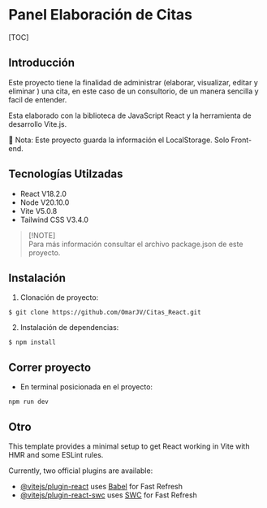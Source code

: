 <center>
    <svg src="/src/assets/react.svg"></svg>
</center>

# Panel Elaboración de Citas

[TOC]



## Introducción

Este proyecto tiene la finalidad de administrar (elaborar, visualizar, editar y eliminar ) una cita, en este caso de un consultorio, de un manera sencilla y facil de entender.

Esta elaborado con la biblioteca de JavaScript React y la herramienta de desarrollo Vite.js.

📝 Nota: Este proyecto guarda la información el LocalStorage. Solo Front-end.


## Tecnologías Utilzadas

- React V18.2.0
- Node V20.10.0 
- Vite V5.0.8
- Tailwind CSS V3.4.0

> [!NOTE]\
> Para más información consultar el archivo package.json de este proyecto.


## Instalación 

1. Clonación de proyecto:

`$ git clone https://github.com/OmarJV/Citas_React.git`

2. Instalación de dependencias:

`$ npm install`


## Correr proyecto

- En terminal posicionada en el proyecto:

`npm run dev`




## Otro

This template provides a minimal setup to get React working in Vite with HMR and some ESLint rules.

Currently, two official plugins are available:

- [@vitejs/plugin-react](https://github.com/vitejs/vite-plugin-react/blob/main/packages/plugin-react/README.md) uses [Babel](https://babeljs.io/) for Fast Refresh
- [@vitejs/plugin-react-swc](https://github.com/vitejs/vite-plugin-react-swc) uses [SWC](https://swc.rs/) for Fast Refresh
